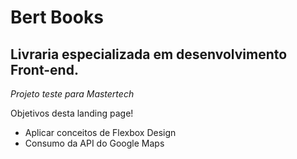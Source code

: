 # Bert Books 

## Livraria especializada em desenvolvimento Front-end.

*Projeto teste para Mastertech*

Objetivos desta landing page!
* Aplicar conceitos de Flexbox Design
* Consumo da API do Google Maps
